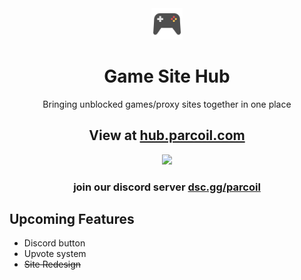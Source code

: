 <div align=center>
<img src="public/logo512.png" width="50" height="50">



# Game Site Hub

Bringing unblocked games/proxy sites together in one place

## View at [hub.parcoil.com](https://hub.parcoil.com)

<img src="https://api.microlink.io/?url=https%3A%2F%2Fhub.parcoil.com%2F&screenshot=true&embed=screenshot.url">

### join our discord server [dsc.gg/parcoil](https://dsc.gg/parcoil)

</div>

## Upcoming Features 

- Discord button
- Upvote system
- ~~Site Redesign~~

